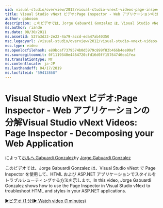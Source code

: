 ```yaml
---
uid: visual-studio/overview/2012/visual-studio-vnext-videos-page-inspector-decomposing-your-web-application
title: Visual Studio vNext ビデオ:Page Inspector - Web アプリケーションの分解 |Microsoft Docs
author: gabosom
description: このビデオでは、Jorge Gabuardi Gonzalez は、Visual Studio vNext で Page Inspector を使用して、HTML および ASP.NET アプリケーションでスタイルをトラブルシューティングする方法を説明しています.
ms.author: riande
ms.date: 08/30/2011
ms.assetid: 527a3d23-2e22-4a79-accd-eda47ab40350
msc.legacyurl: /visual-studio/overview/2012/visual-studio-vnext-videos-page-inspector-decomposing-your-web-application
msc.type: video
ms.openlocfilehash: e89bcaf7379574b0d5979c899f83b466b4ee99af
ms.sourcegitcommit: 0f1119340e4464720cfd16d0ff15764746ea1fea
ms.translationtype: MT
ms.contentlocale: ja-JP
ms.lasthandoff: 04/17/2019
ms.locfileid: "59413868"
---
```

# <a name="visual-studio-vnext-videos-page-inspector---decomposing-your-web-application"></a><span data-ttu-id="737b9-103">Visual Studio vNext ビデオ:Page Inspector - Web アプリケーションの分解</span><span class="sxs-lookup"><span data-stu-id="737b9-103">Visual Studio vNext Videos: Page Inspector - Decomposing your Web Application</span></span>

<span data-ttu-id="737b9-104">によって[ホルヘ Gabuardi Gonzalez](https://github.com/gabosom)</span><span class="sxs-lookup"><span data-stu-id="737b9-104">by [Jorge Gabuardi Gonzalez](https://github.com/gabosom)</span></span>

<span data-ttu-id="737b9-105">このビデオでは、Jorge Gabuardi Gonzalez は、Visual Studio vNext で Page Inspector を使用して、HTML および ASP.NET アプリケーションでスタイルをトラブルシューティングする方法を示します。</span><span class="sxs-lookup"><span data-stu-id="737b9-105">In this video, Jorge Gabuardi Gonzalez shows how to use the Page Inspector in Visual Studio vNext to troubleshoot HTML and styles in your ASP.NET applications.</span></span>

[<span data-ttu-id="737b9-106">&#9654;ビデオ (1 分)</span><span class="sxs-lookup"><span data-stu-id="737b9-106">&#9654; Watch video (1 minutes)</span></span>](https://channel9.msdn.com/Blogs/ASP-NET-Site-Videos/visual-studio-vnext-videos-page-inspector-decomposing-your-web-application)
